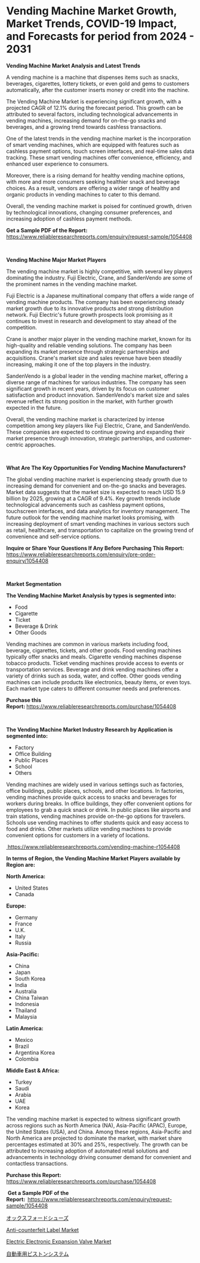 <p><h1>Vending Machine Market Growth, Market Trends, COVID-19 Impact, and Forecasts for period from 2024 - 2031</h1></p><p><strong>Vending Machine Market Analysis and Latest Trends</strong></p>
<p><p>A vending machine is a machine that dispenses items such as snacks, beverages, cigarettes, lottery tickets, or even gold and gems to customers automatically, after the customer inserts money or credit into the machine.</p><p>The Vending Machine Market is experiencing significant growth, with a projected CAGR of 12.1% during the forecast period. This growth can be attributed to several factors, including technological advancements in vending machines, increasing demand for on-the-go snacks and beverages, and a growing trend towards cashless transactions.</p><p>One of the latest trends in the vending machine market is the incorporation of smart vending machines, which are equipped with features such as cashless payment options, touch screen interfaces, and real-time sales data tracking. These smart vending machines offer convenience, efficiency, and enhanced user experience to consumers.</p><p>Moreover, there is a rising demand for healthy vending machine options, with more and more consumers seeking healthier snack and beverage choices. As a result, vendors are offering a wider range of healthy and organic products in vending machines to cater to this demand.</p><p>Overall, the vending machine market is poised for continued growth, driven by technological innovations, changing consumer preferences, and increasing adoption of cashless payment methods.</p></p>
<p><strong>Get a Sample PDF of the Report:&nbsp;</strong> <a href="https://www.reliableresearchreports.com/enquiry/request-sample/1054408">https://www.reliableresearchreports.com/enquiry/request-sample/1054408</a></p>
<p>&nbsp;</p>
<p><strong>Vending Machine Major Market Players</strong></p>
<p><p>The vending machine market is highly competitive, with several key players dominating the industry. Fuji Electric, Crane, and SandenVendo are some of the prominent names in the vending machine market.</p><p>Fuji Electric is a Japanese multinational company that offers a wide range of vending machine products. The company has been experiencing steady market growth due to its innovative products and strong distribution network. Fuji Electric's future growth prospects look promising as it continues to invest in research and development to stay ahead of the competition.</p><p>Crane is another major player in the vending machine market, known for its high-quality and reliable vending solutions. The company has been expanding its market presence through strategic partnerships and acquisitions. Crane's market size and sales revenue have been steadily increasing, making it one of the top players in the industry.</p><p>SandenVendo is a global leader in the vending machine market, offering a diverse range of machines for various industries. The company has seen significant growth in recent years, driven by its focus on customer satisfaction and product innovation. SandenVendo's market size and sales revenue reflect its strong position in the market, with further growth expected in the future.</p><p>Overall, the vending machine market is characterized by intense competition among key players like Fuji Electric, Crane, and SandenVendo. These companies are expected to continue growing and expanding their market presence through innovation, strategic partnerships, and customer-centric approaches.</p></p>
<p>&nbsp;</p>
<p><strong>What Are The Key Opportunities For Vending Machine Manufacturers?</strong></p>
<p><p>The global vending machine market is experiencing steady growth due to increasing demand for convenient and on-the-go snacks and beverages. Market data suggests that the market size is expected to reach USD 15.9 billion by 2025, growing at a CAGR of 9.4%. Key growth trends include technological advancements such as cashless payment options, touchscreen interfaces, and data analytics for inventory management. The future outlook for the vending machine market looks promising, with increasing deployment of smart vending machines in various sectors such as retail, healthcare, and transportation to capitalize on the growing trend of convenience and self-service options.</p></p>
<p><strong>Inquire or Share Your Questions If Any Before Purchasing This Report:</strong> <a href="https://www.reliableresearchreports.com/enquiry/pre-order-enquiry/1054408">https://www.reliableresearchreports.com/enquiry/pre-order-enquiry/1054408</a></p>
<p>&nbsp;</p>
<p><strong>Market Segmentation</strong></p>
<p><strong>The Vending Machine Market Analysis by types is segmented into:</strong></p>
<p><ul><li>Food</li><li>Cigarette</li><li>Ticket</li><li>Beverage & Drink</li><li>Other Goods</li></ul></p>
<p><p>Vending machines are common in various markets including food, beverage, cigarettes, tickets, and other goods. Food vending machines typically offer snacks and meals. Cigarette vending machines dispense tobacco products. Ticket vending machines provide access to events or transportation services. Beverage and drink vending machines offer a variety of drinks such as soda, water, and coffee. Other goods vending machines can include products like electronics, beauty items, or even toys. Each market type caters to different consumer needs and preferences.</p></p>
<p><strong>Purchase this Report:&nbsp;</strong><a href="https://www.reliableresearchreports.com/purchase/1054408">https://www.reliableresearchreports.com/purchase/1054408</a></p>
<p>&nbsp;</p>
<p><strong>The Vending Machine Market Industry Research by Application is segmented into:</strong></p>
<p><ul><li>Factory</li><li>Office Building</li><li>Public Places</li><li>School</li><li>Others</li></ul></p>
<p><p>Vending machines are widely used in various settings such as factories, office buildings, public places, schools, and other locations. In factories, vending machines provide quick access to snacks and beverages for workers during breaks. In office buildings, they offer convenient options for employees to grab a quick snack or drink. In public places like airports and train stations, vending machines provide on-the-go options for travelers. Schools use vending machines to offer students quick and easy access to food and drinks. Other markets utilize vending machines to provide convenient options for customers in a variety of locations.</p></p>
<p><a href="https://www.reliableresearchreports.com/vending-machine-r1054408">&nbsp;https://www.reliableresearchreports.com/vending-machine-r1054408</a></p>
<p><strong>In terms of Region, the Vending Machine Market Players available by Region are:</strong></p>
<p>
    <p> <strong> North America: </strong>
        <ul>
            <li>United States</li>
            <li>Canada</li>
        </ul>
        </p> 
    <p> <strong> Europe: </strong>
        <ul>
            <li>Germany</li>
            <li>France</li>
            <li>U.K.</li>
            <li>Italy</li>
            <li>Russia</li>
        </ul>
        </p> 
    <p> <strong> Asia-Pacific: </strong>
        <ul>
            <li>China</li>
            <li>Japan</li>
            <li>South Korea</li>
            <li>India</li>
            <li>Australia</li>
            <li>China Taiwan</li>
            <li>Indonesia</li>
            <li>Thailand</li>
            <li>Malaysia</li>
        </ul>
        </p> 
    <p> <strong> Latin America: </strong>
        <ul>
            <li>Mexico</li>
            <li>Brazil</li>
            <li>Argentina Korea</li>
            <li>Colombia</li>
        </ul>
        </p> 
    <p> <strong> Middle East & Africa: </strong>
        <ul>
            <li>Turkey</li>
            <li>Saudi</li>
            <li>Arabia</li>
            <li>UAE</li>
            <li>Korea</li>
        </ul>
    </p>
    </p>
<p><p>The vending machine market is expected to witness significant growth across regions such as North America (NA), Asia-Pacific (APAC), Europe, the United States (USA), and China. Among these regions, Asia-Pacific and North America are projected to dominate the market, with market share percentages estimated at 30% and 25%, respectively. The growth can be attributed to increasing adoption of automated retail solutions and advancements in technology driving consumer demand for convenient and contactless transactions.</p></p>
<p><strong>Purchase this Report: </strong><a href="https://www.reliableresearchreports.com/purchase/1054408">https://www.reliableresearchreports.com/purchase/1054408</a></p>
<p>&nbsp;<strong>Get a Sample PDF of the Report:&nbsp;&nbsp;</strong><a href="https://www.reliableresearchreports.com/enquiry/request-sample/1054408">https://www.reliableresearchreports.com/enquiry/request-sample/1054408</a></p>
<p><strong></strong></p>
<p><p><a href="https://medium.com/@carllane655/%E3%82%AA%E3%83%83%E3%82%AF%E3%82%B9%E3%83%95%E3%82%A9%E3%83%BC%E3%83%89%E3%82%B7%E3%83%A5%E3%83%BC%E3%82%BA%E5%B8%82%E5%A0%B4%E8%AA%BF%E6%9F%BB%E3%83%AC%E3%83%9D%E3%83%BC%E3%83%88-%E3%81%9D%E3%81%AE%E6%AD%B4%E5%8F%B2%E3%81%A82031%E5%B9%B4%E3%81%BE%E3%81%A7%E3%81%AE%E4%BA%88%E6%B8%AC-b6e9e17c25e3">オックスフォードシューズ</a></p><p><a href="https://www.linkedin.com/pulse/anti-counterfeit-label-market-research-report-key-successful-b5gbe?trackingId=hncRe5R9Gl4Wxx3yEoqLCA%3D%3D">Anti-counterfeit Label Market</a></p><p><a href="https://www.linkedin.com/pulse/electric-electronic-expansion-valve-market-size-2024--weyue?trackingId=OVzKk8%2FAvy34Su3%2FW%2B655Q%3D%3D">Electric Electronic Expansion Valve Market</a></p><p><a href="https://medium.com/@charityrice70/%E8%87%AA%E5%8B%95%E8%BB%8A%E3%83%94%E3%82%B9%E3%83%88%E3%83%B3%E3%82%B7%E3%82%B9%E3%83%86%E3%83%A0%E5%B8%82%E5%A0%B4%E8%A6%8F%E6%A8%A1-%E5%B8%82%E5%A0%B4%E5%8B%95%E5%90%91%E3%81%A8%E5%B8%82%E5%A0%B4%E4%BA%88%E6%B8%AC-2024%E5%B9%B4%E3%81%8B%E3%82%892031%E5%B9%B4-6f66dfba3d47">自動車用ピストンシステム</a></p></p>